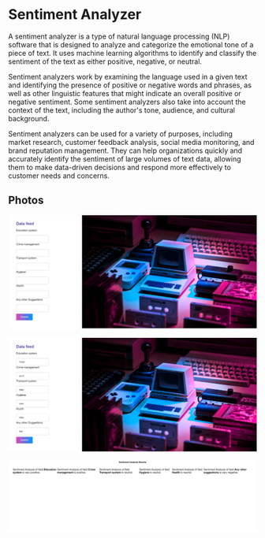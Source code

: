 # Sentiment Analyzer

A sentiment analyzer is a type of natural language processing (NLP) software that is designed to analyze and categorize the emotional tone of a piece of text. It uses machine learning algorithms to identify and classify the sentiment of the text as either positive, negative, or neutral.

Sentiment analyzers work by examining the language used in a given text and identifying the presence of positive or negative words and phrases, as well as other linguistic features that might indicate an overall positive or negative sentiment. Some sentiment analyzers also take into account the context of the text, including the author's tone, audience, and cultural background.

Sentiment analyzers can be used for a variety of purposes, including market research, customer feedback analysis, social media monitoring, and brand reputation management. They can help organizations quickly and accurately identify the sentiment of large volumes of text data, allowing them to make data-driven decisions and respond more effectively to customer needs and concerns.

## Photos

![alt text](https://github.com/SanskarChandra26/sentiment_analyzer1/blob/main/df3.png)

![alt text](https://github.com/SanskarChandra26/sentiment_analyzer1/blob/main/df1.png)

![alt text](https://github.com/SanskarChandra26/sentiment_analyzer1/blob/main/df2.png)

